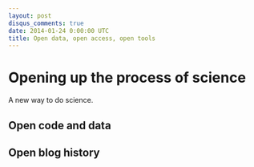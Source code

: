 ```yaml
---
layout: post
disqus_comments: true
date: 2014-01-24 0:00:00 UTC
title: Open data, open access, open tools
---
```


# Opening up the process of science

A new way to do science.

## Open code and data

## Open blog history



